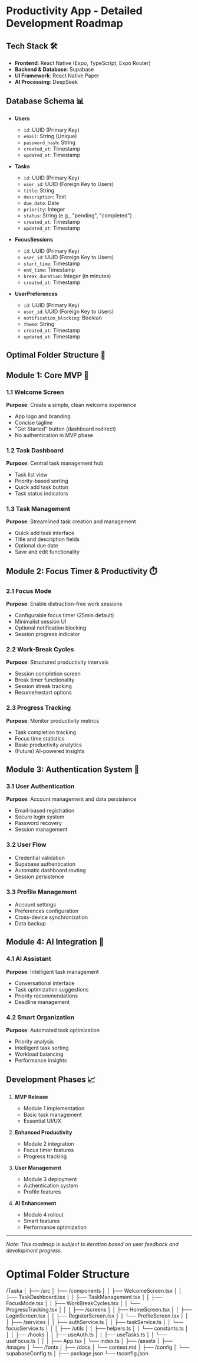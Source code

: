 # Productivity App - Detailed Development Roadmap

## Tech Stack 🛠️
- **Frontend**: React Native (Expo, TypeScript, Expo Router)
- **Backend & Database**: Supabase
- **UI Framework**: React Native Paper
- **AI Processing**: DeepSeek

## Database Schema 📊

- **Users**
  - `id`: UUID (Primary Key)
  - `email`: String (Unique)
  - `password_hash`: String
  - `created_at`: Timestamp
  - `updated_at`: Timestamp

- **Tasks**
  - `id`: UUID (Primary Key)
  - `user_id`: UUID (Foreign Key to Users)
  - `title`: String
  - `description`: Text
  - `due_date`: Date
  - `priority`: Integer
  - `status`: String (e.g., "pending", "completed")
  - `created_at`: Timestamp
  - `updated_at`: Timestamp

- **FocusSessions**
  - `id`: UUID (Primary Key)
  - `user_id`: UUID (Foreign Key to Users)
  - `start_time`: Timestamp
  - `end_time`: Timestamp
  - `break_duration`: Integer (in minutes)
  - `created_at`: Timestamp

- **UserPreferences**
  - `id`: UUID (Primary Key)
  - `user_id`: UUID (Foreign Key to Users)
  - `notification_blocking`: Boolean
  - `theme`: String
  - `created_at`: Timestamp
  - `updated_at`: Timestamp

## Optimal Folder Structure 📂

## Module 1: Core MVP 🎯
### 1.1 Welcome Screen
**Purpose**: Create a simple, clean welcome experience
- App logo and branding
- Concise tagline
- "Get Started" button (dashboard redirect)
- No authentication in MVP phase

### 1.2 Task Dashboard
**Purpose**: Central task management hub
- Task list view
- Priority-based sorting
- Quick add task button
- Task status indicators

### 1.3 Task Management
**Purpose**: Streamlined task creation and management
- Quick add task interface
- Title and description fields
- Optional due date
- Save and edit functionality

## Module 2: Focus Timer & Productivity ⏱️
### 2.1 Focus Mode
**Purpose**: Enable distraction-free work sessions
- Configurable focus timer (25min default)
- Minimalist session UI
- Optional notification blocking
- Session progress indicator

### 2.2 Work-Break Cycles
**Purpose**: Structured productivity intervals
- Session completion screen
- Break timer functionality
- Session streak tracking
- Resume/restart options

### 2.3 Progress Tracking
**Purpose**: Monitor productivity metrics
- Task completion tracking
- Focus time statistics
- Basic productivity analytics
- (Future) AI-powered insights

## Module 3: Authentication System 🔐
### 3.1 User Authentication
**Purpose**: Account management and data persistence
- Email-based registration
- Secure login system
- Password recovery
- Session management

### 3.2 User Flow
- Credential validation
- Supabase authentication
- Automatic dashboard routing
- Session persistence

### 3.3 Profile Management
- Account settings
- Preferences configuration
- Cross-device synchronization
- Data backup

## Module 4: AI Integration 🤖
### 4.1 AI Assistant
**Purpose**: Intelligent task management
- Conversational interface
- Task optimization suggestions
- Priority recommendations
- Deadline management

### 4.2 Smart Organization
**Purpose**: Automated task optimization
- Priority analysis
- Intelligent task sorting
- Workload balancing
- Performance insights

## Development Phases 📈
1. **MVP Release**
   - Module 1 implementation
   - Basic task management
   - Essential UI/UX

2. **Enhanced Productivity**
   - Module 2 integration
   - Focus timer features
   - Progress tracking

3. **User Management**
   - Module 3 deployment
   - Authentication system
   - Profile features

4. **AI Enhancement**
   - Module 4 rollout
   - Smart features
   - Performance optimization

---
*Note: This roadmap is subject to iteration based on user feedback and development progress.*

# Optimal Folder Structure

/Taska
│
├── /src
│   ├── /components
│   │   ├── WelcomeScreen.tsx
│   │   ├── TaskDashboard.tsx
│   │   ├── TaskManagement.tsx
│   │   ├── FocusMode.tsx
│   │   ├── WorkBreakCycles.tsx
│   │   └── ProgressTracking.tsx
│   │
│   ├── /screens
│   │   ├── HomeScreen.tsx
│   │   ├── LoginScreen.tsx
│   │   ├── RegisterScreen.tsx
│   │   └── ProfileScreen.tsx
│   │
│   ├── /services
│   │   ├── authService.ts
│   │   ├── taskService.ts
│   │   └── focusService.ts
│   │
│   ├── /utils
│   │   ├── helpers.ts
│   │   └── constants.ts
│   │
│   ├── /hooks
│   │   ├── useAuth.ts
│   │   ├── useTasks.ts
│   │   └── useFocus.ts
│   │
│   ├── App.tsx
│   └── index.ts
│
├── /assets
│   ├── /images
│   └── /fonts
│
├── /docs
│   └── context.md
│
├── /config
│   └── supabaseConfig.ts
│
├── package.json
└── tsconfig.json